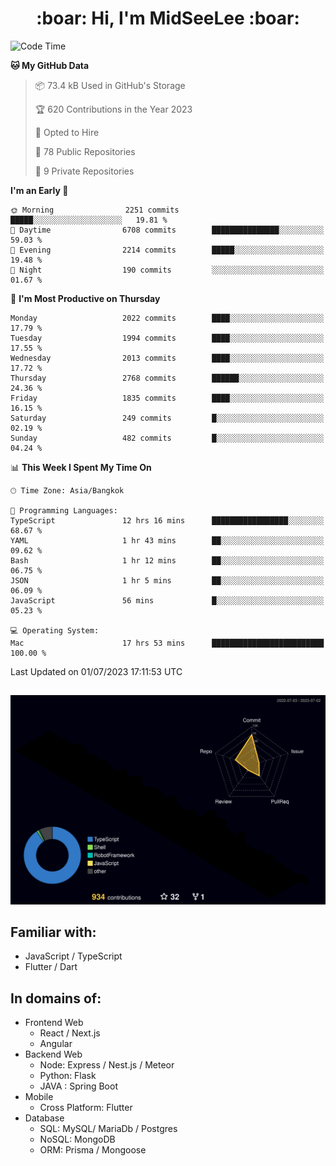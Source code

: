 <h1 align="center"> :boar: Hi, I'm MidSeeLee :boar:</h1>
 
<!--START_SECTION:waka-->
![Code Time](http://img.shields.io/badge/Code%20Time-679%20hrs%2022%20mins-blue)

**🐱 My GitHub Data** 

> 📦 73.4 kB Used in GitHub's Storage 
 > 
> 🏆 620 Contributions in the Year 2023
 > 
> 💼 Opted to Hire
 > 
> 📜 78 Public Repositories 
 > 
> 🔑 9 Private Repositories 
 > 
**I'm an Early 🐤** 

```text
🌞 Morning                2251 commits        █████░░░░░░░░░░░░░░░░░░░░   19.81 % 
🌆 Daytime                6708 commits        ███████████████░░░░░░░░░░   59.03 % 
🌃 Evening                2214 commits        █████░░░░░░░░░░░░░░░░░░░░   19.48 % 
🌙 Night                  190 commits         ░░░░░░░░░░░░░░░░░░░░░░░░░   01.67 % 
```
📅 **I'm Most Productive on Thursday** 

```text
Monday                   2022 commits        ████░░░░░░░░░░░░░░░░░░░░░   17.79 % 
Tuesday                  1994 commits        ████░░░░░░░░░░░░░░░░░░░░░   17.55 % 
Wednesday                2013 commits        ████░░░░░░░░░░░░░░░░░░░░░   17.72 % 
Thursday                 2768 commits        ██████░░░░░░░░░░░░░░░░░░░   24.36 % 
Friday                   1835 commits        ████░░░░░░░░░░░░░░░░░░░░░   16.15 % 
Saturday                 249 commits         █░░░░░░░░░░░░░░░░░░░░░░░░   02.19 % 
Sunday                   482 commits         █░░░░░░░░░░░░░░░░░░░░░░░░   04.24 % 
```


📊 **This Week I Spent My Time On** 

```text
🕑︎ Time Zone: Asia/Bangkok

💬 Programming Languages: 
TypeScript               12 hrs 16 mins      █████████████████░░░░░░░░   68.67 % 
YAML                     1 hr 43 mins        ██░░░░░░░░░░░░░░░░░░░░░░░   09.62 % 
Bash                     1 hr 12 mins        ██░░░░░░░░░░░░░░░░░░░░░░░   06.75 % 
JSON                     1 hr 5 mins         ██░░░░░░░░░░░░░░░░░░░░░░░   06.09 % 
JavaScript               56 mins             █░░░░░░░░░░░░░░░░░░░░░░░░   05.23 % 

💻 Operating System: 
Mac                      17 hrs 53 mins      █████████████████████████   100.00 % 
```


 Last Updated on 01/07/2023 17:11:53 UTC
<!--END_SECTION:waka-->

##

![](./profile-3d-contrib/profile-night-rainbow.svg)

## Familiar with:
- JavaScript / TypeScript
- Flutter / Dart

## In domains of:
- Frontend Web
  - React / Next.js
  - Angular
- Backend Web
  - Node: Express / Nest.js / Meteor
  - Python: Flask
  - JAVA : Spring Boot
- Mobile
  - Cross Platform: Flutter
- Database
  - SQL: MySQL/ MariaDb / Postgres
  - NoSQL: MongoDB
  - ORM: Prisma / Mongoose
